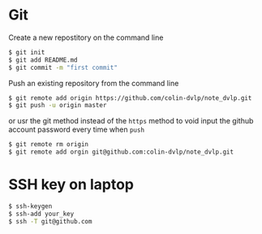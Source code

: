 # Git
Create a new repostitory on the command line
```sh
$ git init
$ git add README.md
$ git commit -m "first commit"
```
Push an existing repository from the command line
```sh
$ git remote add origin https://github.com/colin-dvlp/note_dvlp.git
$ git push -u origin master
```
or usr the git method instead of the `https` method to void input the github account password every time when `push` 
```sh
$ git remote rm origin
$ git remote add orgin git@github.com:colin-dvlp/note_dvlp.git
```

# SSH key on laptop
```sh
$ ssh-keygen
$ ssh-add your_key
$ ssh -T git@github.com
```



